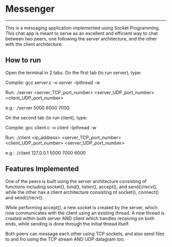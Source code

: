 # Messenger
  ---------

This is a messaging application implemented using Socket Programming. This chat app is meant to serve as an excellent and efficient way to chat between two peers, one following the server architecture, and the other with the client architecture. 

How to run
----------

Open the terminal in 2 tabs. On the first tab (to run server), type:

Compile: gcc server.c -o server -lpthread -w

Run: ./server <server_TCP_port_number> <server_UDP_port_number> <client_UDP_port_number>

e.g.: ./server 5000 6000 7000

On the second tab (to run client), type:

Compile: gcc client.c -o client -lpthread -w

Run: ./client <ip_address> <server_TCP_port_number> <client_UDP_port_number> <server_UDP_port_number>

e.g.: ./client 127.0.0.1 5000 7000 6000

Features Implemented
--------------------

One of the peers is built using the server architecture consisting of functions including socket(), bind(), listen(), accept(), and send()/recv(), while the other has a client architecture consisting of socket(), connect() and send()/recv().

While performing accept(), a new socket is created by the server, which now communicates with the client using an existing thread. A new thread is created within both server AND client which handles receiving on both ends, while sending is done through the initial thread itself.

Both peers can message each other using TCP sockets, and also send files to and fro using the TCP stream AND UDP datagram too.



